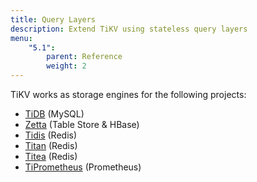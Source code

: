 ```yaml
---
title: Query Layers
description: Extend TiKV using stateless query layers
menu:
    "5.1":
        parent: Reference
        weight: 2
---
```


TiKV works as storage engines for the following projects:

* [TiDB](https://github.com/pingcap/tidb) (MySQL)
* [Zetta](https://github.com/zhihu/zetta) (Table Store & HBase)
* [Tidis](https://github.com/tidb-incubator/tidis) (Redis)
* [Titan](https://github.com/distributedio/titan) (Redis)
* [Titea](https://github.com/gengmei-tech/titea) (Redis)
* [TiPrometheus](https://github.com/bragfoo/TiPrometheus) (Prometheus)
